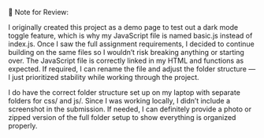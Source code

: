 📝 Note for Review:

I originally created this project as a demo page to test out a dark mode toggle feature, which is why my JavaScript file is named basic.js instead of index.js. Once I saw the full assignment requirements, I decided to continue building on the same files so I wouldn’t risk breaking anything or starting over. The JavaScript file is correctly linked in my HTML and functions as expected. If required, I can rename the file and adjust the folder structure — I just prioritized stability while working through the project.

I do have the correct folder structure set up on my laptop with separate folders for css/ and js/. Since I was working locally, I didn’t include a screenshot in the submission. If needed, I can definitely provide a photo or zipped version of the full folder setup to show everything is organized properly.
